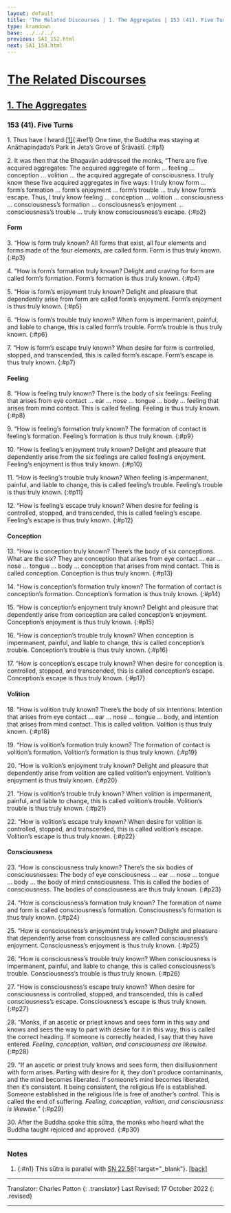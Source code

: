```yaml
---
layout: default
title: 'The Related Discourses | 1. The Aggregates | 153 (41). Five Turns'
type: kramdown
base: ../../../
previous: SA1_152.html
next: SA1_158.html
---
```


# [The Related Discourses](../index.html)
## [1. The Aggregates](index.html)
### 153 (41). Five Turns

1\. Thus have I heard:[\[1\]](#n1){:#ref1} One time, the Buddha was staying at Anāthapiṇḍada’s Park in Jeta’s Grove of Śrāvastī.
{:#p1}

2\. It was then that the Bhagavān addressed the monks, “There are five acquired aggregates: The acquired aggregate of form … feeling … conception … volition … the acquired aggregate of consciousness. I truly know these five acquired aggregates in five ways: I truly know form … form’s formation … form’s enjoyment … form’s trouble … truly know form’s escape. Thus, I truly know feeling … conception … volition … consciousness … consciousness’s formation … consciousness’s enjoyment … consciousness’s trouble … truly know consciousness’s escape.
{:#p2}

#### Form

3\. “How is form truly known? All forms that exist, all four elements and forms made of the four elements, are called form. Form is thus truly known.
{:#p3}

4\. “How is form’s formation truly known? Delight and craving for form are called form’s formation. Form’s formation is thus truly known.
{:#p4}

5\. “How is form’s enjoyment truly known? Delight and pleasure that dependently arise from form are called form’s enjoyment. Form’s enjoyment is thus truly known.
{:#p5}

6\. “How is form’s trouble truly known? When form is impermanent, painful, and liable to change, this is called form’s trouble. Form’s trouble is thus truly known.
{:#p6}

7\. “How is form’s escape truly known? When desire for form is controlled, stopped, and transcended, this is called form’s escape. Form’s escape is thus truly known.
{:#p7}

#### Feeling

8\. “How is feeling truly known? There is the body of six feelings: Feeling that arises from eye contact … ear … nose … tongue … body … feeling that arises from mind contact. This is called feeling. Feeling is thus truly known.
{:#p8}

9\. “How is feeling’s formation truly known? The formation of contact is feeling’s formation. Feeling’s formation is thus truly known.
{:#p9}

10\. “How is feeling’s enjoyment truly known? Delight and pleasure that dependently arise from the six feelings are called feeling’s enjoyment. Feeling’s enjoyment is thus truly known.
{:#p10}

11\. “How is feeling’s trouble truly known? When feeling is impermanent, painful, and liable to change, this is called feeling’s trouble. Feeling’s trouble is thus truly known.
{:#p11}

12\. “How is feeling’s escape truly known? When desire for feeling is controlled, stopped, and transcended, this is called feeling’s escape. Feeling’s escape is thus truly known.
{:#p12}

#### Conception

13\. “How is conception truly known? There’s the body of six conceptions. What are the six? They are conception that arises from eye contact … ear … nose … tongue … body … conception that arises from mind contact. This is called conception. Conception is thus truly known.
{:#p13}

14\. “How is conception’s formation truly known? The formation of contact is conception’s formation. Conception’s formation is thus truly known.
{:#p14}

15\. “How is conception’s enjoyment truly known? Delight and pleasure that dependently arise from conception are called conception’s enjoyment. Conception’s enjoyment is thus truly known.
{:#p15}

16\. “How is conception’s trouble truly known? When conception is impermanent, painful, and liable to change, this is called conception’s trouble. Conception’s trouble is thus truly known.
{:#p16}

17\. “How is conception’s escape truly known? When desire for conception is controlled, stopped, and transcended, this is called conception’s escape. Conception’s escape is thus truly known.
{:#p17}

#### Volition

18\. “How is volition truly known? There’s the body of six intentions: Intention that arises from eye contact … ear … nose … tongue … body, and intention that arises from mind contact. This is called volition. Volition is thus truly known.
{:#p18}

19\. “How is volition’s formation truly known? The formation of contact is volition’s formation. Volition’s formation is thus truly known.
{:#p19}

20\. “How is volition’s enjoyment truly known? Delight and pleasure that dependently arise from volition are called volition’s enjoyment. Volition’s enjoyment is thus truly known.
{:#p20}

21\. “How is volition’s trouble truly known? When volition is impermanent, painful, and liable to change, this is called volition’s trouble. Volition’s trouble is thus truly known.
{:#p21}

22\. “How is volition’s escape truly known? When desire for volition is controlled, stopped, and transcended, this is called volition’s escape. Volition’s escape is thus truly known.
{:#p22}

#### Consciousness

23\. “How is consciousness truly known? There’s the six bodies of consciousnesses: The body of eye consciousness … ear … nose … tongue … body … the body of mind consciousness. This is called the bodies of consciousness. The bodies of consciousness are thus truly known.
{:#p23}

24\. “How is consciousness’s formation truly known? The formation of name and form is called consciousness’s formation. Consciousness’s formation is thus truly known.
{:#p24}

25\. “How is consciousness’s enjoyment truly known? Delight and pleasure that dependently arise from consciousness are called consciousness’s enjoyment. Consciousness’s enjoyment is thus truly known.
{:#p25}

26\. “How is consciousness’s trouble truly known? When consciousness is impermanent, painful, and liable to change, this is called consciousness’s trouble. Consciousness’s trouble is thus truly known.
{:#p26}

27\. “How is consciousness’s escape truly known? When desire for consciousness is controlled, stopped, and transcended, this is called consciousness’s escape. Consciousness’s escape is thus truly known.
{:#p27}

28\. “Monks, if an ascetic or priest knows and sees form in this way and knows and sees the way to part with desire for it in this way, this is called the correct heading. If someone is correctly headed, I say that they have entered. *Feeling, conception, volition, and consciousness are likewise.*
{:#p28}

29\. “If an ascetic or priest truly knows and sees form, then disillusionment with form arises. Parting with desire for it, they don’t produce contaminants, and the mind becomes liberated. If someone’s mind becomes liberated, then it’s consistent. It being consistent, the religious life is established. Someone established in the religious life is free of another’s control. This is called the end of suffering. *Feeling, conception, volition, and consciousness is likewise.*”
{:#p29}

30\. After the Buddha spoke this sūtra, the monks who heard what the Buddha taught rejoiced and approved.
{:#p30}

---

### Notes

1. {:#n1} This sūtra is parallel with [SN 22.56](https://suttacentral.net/sn22.56){:target="_blank"}. [\[back\]](#ref1)

---

Translator: Charles Patton
{: .translator}
Last Revised: 17 October 2022
{: .revised}

---